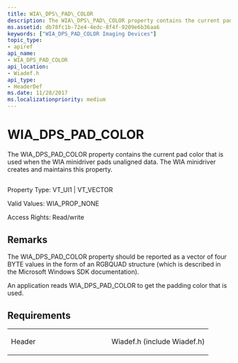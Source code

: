 ```yaml
---
title: WIA\_DPS\_PAD\_COLOR
description: The WIA\_DPS\_PAD\_COLOR property contains the current pad color that is used when the WIA minidriver pads unaligned data. The WIA minidriver creates and maintains this property.
ms.assetid: db78fc1b-72e4-4edc-8f4f-9209e6b36aa6
keywords: ["WIA_DPS_PAD_COLOR Imaging Devices"]
topic_type:
- apiref
api_name:
- WIA_DPS_PAD_COLOR
api_location:
- Wiadef.h
api_type:
- HeaderDef
ms.date: 11/28/2017
ms.localizationpriority: medium
---
```


# WIA\_DPS\_PAD\_COLOR


The WIA\_DPS\_PAD\_COLOR property contains the current pad color that is used when the WIA minidriver pads unaligned data. The WIA minidriver creates and maintains this property.

## <span id="ddk_wia_dps_pad_color_si"></span><span id="DDK_WIA_DPS_PAD_COLOR_SI"></span>


Property Type: VT\_UI1 | VT\_VECTOR

Valid Values: WIA\_PROP\_NONE

Access Rights: Read/write

Remarks
-------

The WIA\_DPS\_PAD\_COLOR property should be reported as a vector of four BYTE values in the form of an RGBQUAD structure (which is described in the Microsoft Windows SDK documentation).

An application reads WIA\_DPS\_PAD\_COLOR to get the padding color that is used.

Requirements
------------

<table>
<colgroup>
<col width="50%" />
<col width="50%" />
</colgroup>
<tbody>
<tr class="odd">
<td><p>Header</p></td>
<td>Wiadef.h (include Wiadef.h)</td>
</tr>
</tbody>
</table>

 

 





